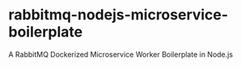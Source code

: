 # rabbitmq-nodejs-microservice-boilerplate
A RabbitMQ Dockerized Microservice Worker Boilerplate in Node.js 
